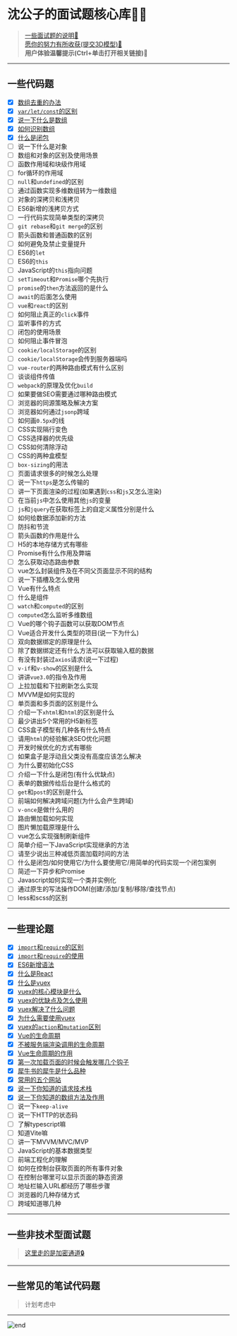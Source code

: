 
# **沈公子的面试题核心库👨‍💻**
>[一些面试题的说明📝](https://github.com/techpang666/techpang666.github.io/blob/main/core_libs/interview.md)  
>[愿你的努力有所收获(提交3D模型)🎐](https://skyline.github.com/techpang666/2021)  
>**用户体验温馨提示(Ctrl+单击打开相关链接)💖**  

------
## **一些代码题**
* [x] [数组去重的办法](https://github.com/techpang666/js_relearn/blob/master/code/arr/arr_repeat.js)
* [x] [`var/let/const`的区别](https://github.com/techpang666/js_relearn/blob/master/code/es5_es6/var_let_const.js)
* [x] [说一下什么是数组](https://github.com/techpang666/js_relearn/blob/master/code/arr/arr.js)
* [x] [如何识别数组](https://github.com/techpang666/js_relearn/blob/master/code/arr/arr.js)
* [x] [什么是闭包](https://github.com/techpang666/js_relearn/blob/master/code/_others/closure.js)
* [ ] 说一下什么是对象
* [ ] 数组和对象的区别及使用场景
* [ ] 函数作用域和块级作用域
* [ ] for循环的作用域
* [ ] `null`和`undefined`的区别
* [ ] 通过函数实现多维数组转为一维数组
* [ ] 对象的深拷贝和浅拷贝
* [ ] ES6新增的浅拷贝方式
* [ ] 一行代码实现简单类型的深拷贝
* [ ] `git rebase`和`git merge`的区别
* [ ] 箭头函数和普通函数的区别
* [ ] 如何避免及禁止变量提升
* [ ] ES6的`let`
* [ ] ES6的`this`
* [ ] JavaScript的`this`指向问题
* [ ] `setTimeout`和`Promise`哪个先执行
* [ ] `promise`的`then`方法返回的是什么
* [ ] `await`的后面怎么使用
* [ ] `vue`和`react`的区别
* [ ] 如何阻止真正的`click`事件
* [ ] 监听事件的方式
* [ ] 闭包的使用场景
* [ ] 如何阻止事件冒泡
* [ ] `cookie/localStorage`的区别
* [ ] `cookie/localStorage`会传到服务器端吗
* [ ] `vue-router`的两种路由模式有什么区别
* [ ] 谈谈组件传值
* [ ] `webpack`的原理及优化`build`
* [ ] 如果要做SEO需要通过哪种路由模式
* [ ] 浏览器的同源策略及解决方案
* [ ] 浏览器如何通过`jsonp`跨域
* [ ] 如何画`0.5px`的线
* [ ] CSS实现隔行变色
* [ ] CSS选择器的优先级
* [ ] CSS如何清除浮动
* [ ] CSS的两种盒模型
* [ ] `box-sizing`的用法
* [ ] 页面请求很多的时候怎么处理
* [ ] 说一下`https`是怎么传输的
* [ ] 讲一下页面渲染的过程(如果遇到`css`和`js`又怎么渲染)
* [ ] 在当前`js`中怎么使用其他`js`的变量
* [ ] `js`和`jquery`在获取标签上的自定义属性分别是什么
* [ ] 如何给数据添加新的方法
* [ ] 防抖和节流
* [ ] 箭头函数的作用是什么
* [ ] H5的本地存储方式有哪些
* [ ] Promise有什么作用及弊端
* [ ] 怎么获取动态路由参数
* [ ] vue怎么封装组件及在不同父页面显示不同的结构
* [ ] 说一下插槽及怎么使用
* [ ] Vue有什么特点
* [ ] 什么是组件
* [ ] `watch`和`computed`的区别
* [ ] `computed`怎么监听多维数组
* [ ] Vue的哪个钩子函数可以获取DOM节点
* [ ] Vue适合开发什么类型的项目(说一下为什么)
* [ ] 双向数据绑定的原理是什么
* [ ] 除了数据绑定还有什么方法可以获取输入框的数据
* [ ] 有没有封装过`axios`请求(说一下过程)
* [ ] `v-if`和`v-show`的区别是什么
* [ ] 讲讲`vue3.0`的指令及作用
* [ ] 上拉加载和下拉刷新怎么实现
* [ ] MVVM是如何实现的
* [ ] 单页面和多页面的区别是什么
* [ ] 介绍一下`xhtml`和`html`的区别是什么
* [ ] 最少讲出5个常用的H5新标签
* [ ] CSS盒子模型有几种各有什么特点
* [ ] 请用`html`的经验解决SEO优化问题
* [ ] 开发时候优化的方式有哪些
* [ ] 如果盒子是浮动且父类没有高度应该怎么解决
* [ ] 为什么要初始化CSS
* [ ] 介绍一下什么是闭包(有什么优缺点)
* [ ] 表单的数据传给后台是什么格式的
* [ ] `get`和`post`的区别是什么
* [ ] 前端如何解决跨域问题(为什么会产生跨域)
* [ ] `v-once`是做什么用的
* [ ] 路由懒加载如何实现
* [ ] 图片懒加载原理是什么
* [ ] vue怎么实现强制刷新组件
* [ ] 简单介绍一下JavaScript实现继承的方法
* [ ] 请至少说出三种减低页面加载时间的方法
* [ ] 什么是闭包/如何使用它/为什么要使用它/用简单的代码实现一个闭包案例
* [ ] 简述一下异步和Promise
* [ ] Javascript如何实现一个类并实例化
* [ ] 通过原生的写法操作DOM(创建/添加/复制/移除/查找节点)
* [ ] less和scss的区别

------
## **一些理论题**
* [x] [`import`和`require`的区别](https://github.com/techpang666/techpang666.github.io/blob/main/core_libs/interview_libs/es5_es6/import_require_diff.md)
* [x] [`import`和`require`的使用](https://github.com/techpang666/techpang666.github.io/blob/main/core_libs/interview_libs/es5_es6/import_require_use.md)
* [x] [ES6新增语法](https://github.com/techpang666/techpang666.github.io/blob/main/core_libs/interview_libs/es5_es6/es6_new_thing.md)
* [x] [什么是React](https://github.com/techpang666/techpang666.github.io/blob/main/core_libs/interview_libs/react_libs/what_is_react.md)
* [x] [什么是vuex](https://github.com/techpang666/vue_relearn/blob/master/src/views/vuex_test.vue)
* [x] [vuex的核心模块是什么](https://github.com/techpang666/vue_relearn/blob/master/src/views/vuex_test.vue)
* [x] [vuex的优缺点及怎么使用](https://github.com/techpang666/vue_relearn/blob/master/src/views/vuex_test.vue)
* [x] [vuex解决了什么问题](https://github.com/techpang666/vue_relearn/blob/master/src/views/vuex_test.vue)
* [x] [为什么需要使用vuex](https://github.com/techpang666/vue_relearn/blob/master/src/views/vuex_test.vue)
* [x] [vuex的`action`和`mutation`区别](https://github.com/techpang666/vue_relearn/blob/master/src/views/vuex_test.vue)
* [x] [Vue的生命周期](https://github.com/techpang666/vue_relearn/blob/master/src/views/lifecycle_test.vue)
* [x] [不被服务端渲染调用的生命周期](https://github.com/techpang666/vue_relearn/blob/master/src/views/lifecycle_test.vue)
* [x] [Vue生命周期的作用](https://github.com/techpang666/vue_relearn/blob/master/src/views/lifecycle_test.vue)
* [x] [第一次加载页面的时候会触发哪几个钩子](https://github.com/techpang666/vue_relearn/blob/master/src/views/lifecycle_test.vue)
* [x] [犀牛书的犀牛是什么品种](https://github.com/techpang666/techpang666.github.io/blob/main/core_libs/interview_libs/other_libs/js_guide_book.md)
* [x] [常用的五个网站](https://github.com/techpang666/techpang666.github.io/blob/main/core_libs/interview_libs/other_libs/link_libs.md)
* [x] [说一下你知道的请求技术栈](https://github.com/techpang666/techpang666.github.io/blob/main/core_libs/interview_libs/other_libs/request_tech.md)
* [x] [说一下你知道的数组方法及作用](https://github.com/techpang666/techpang666.github.io/blob/main/core_libs/interview_libs/arr/arr_methods.md)
* [ ] 说一下`keep-alive`
* [ ] 说一下HTTP的状态码
* [ ] 了解typescript嘛
* [ ] 知道Vite嘛
* [ ] 讲一下MVVM/MVC/MVP
* [ ] JavaScript的基本数据类型
* [ ] 前端工程化的理解
* [ ] 如何在控制台获取页面的所有事件对象
* [ ] 在控制台哪里可以显示页面的静态资源
* [ ] 地址栏输入URL都经历了哪些步骤
* [ ] 浏览器的几种存储方式
* [ ] 跨域知道哪几种

------
## **一些非技术型面试题**
>[这里走的是加密通道🔒](https://github.com/techpang666/cloud_office/blob/master/markdown/privacy_interview_libs/privacy_interview_libs.md)  

------
## **一些常见的笔试代码题**
>计划考虑中  

------
![end](https://gitee.com/techpang/img_emoji_libs/raw/master/img_bed/markdown_images/end.jpg '富婆加我吧不想努力了')
